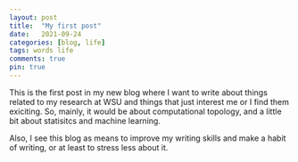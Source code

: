 ```yaml
---
layout: post
title:  "My first post"
date:   2021-09-24
categories: [blog, life]
tags: words life
comments: true
pin: true
---
```


This is the first post in my new blog
where I want to write about things related to my research at WSU
and things that just interest me or I find them exiciting.
So, mainly, it would be about computational topology,
and a little bit about statisitcs and machine learning.

Also, I see this blog as means to improve my writing skills and make a habit of writing,
or at least to stress less about it.
